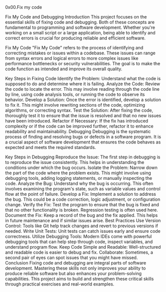 0x00.Fix my code

Fix My Code and Debugging
Introduction
This project focuses on the essential skills of fixing code and debugging. Both of these concepts are fundamental to programming and software development. Whether you're working on a small script or a large application, being able to identify and correct errors is crucial for producing reliable and efficient software.

Fix My Code
"Fix My Code" refers to the process of identifying and correcting mistakes or issues within a codebase. These issues can range from syntax errors and logical errors to more complex issues like performance bottlenecks or security vulnerabilities. The goal is to make the code function as intended and improve its overall quality.

Key Steps in Fixing Code
Identify the Problem: Understand what the code is supposed to do and determine where it is failing.
Analyze the Code: Review the code to locate the error. This may involve reading through the code line by line, using code analysis tools, or running the code to observe its behavior.
Develop a Solution: Once the error is identified, develop a solution to fix it. This might involve rewriting sections of the code, optimizing algorithms, or correcting syntax.
Test the Solution: After fixing the code, thoroughly test it to ensure that the issue is resolved and that no new issues have been introduced.
Refactor if Necessary: If the fix has introduced complexity or if the code can be improved further, refactor it to enhance readability and maintainability.
Debugging
Debugging is the systematic process of finding and resolving bugs or defects in a software program. It is a crucial aspect of software development that ensures the code behaves as expected and meets the required standards.

Key Steps in Debugging
Reproduce the Issue: The first step in debugging is to reproduce the issue consistently. This helps in understanding the conditions under which the bug occurs.
Isolate the Problem: Narrow down the part of the code where the problem exists. This might involve using debugging tools, adding logging statements, or manually inspecting the code.
Analyze the Bug: Understand why the bug is occurring. This often involves examining the program's state, such as variable values and control flow at the point of failure.
Develop a Fix: Implement a solution to address the bug. This could be a code correction, logic adjustment, or configuration change.
Verify the Fix: Test the program to ensure that the bug is fixed and that no other functionality is broken. Regression testing is often used here.
Document the Fix: Keep a record of the bug and the fix applied. This helps in future maintenance and if similar issues arise.
Best Practices
Use Version Control: Tools like Git help track changes and revert to previous versions if needed.
Write Unit Tests: Unit tests can catch issues early and ensure code correctness.
Utilize Debugging Tools: Modern IDEs come with powerful debugging tools that can help step through code, inspect variables, and understand program flow.
Keep Code Simple and Readable: Well-structured and readable code is easier to debug and fix.
Collaborate: Sometimes, a second pair of eyes can spot issues that you might have missed.
Conclusion
Fixing code and debugging are integral parts of software development. Mastering these skills not only improves your ability to produce reliable software but also enhances your problem-solving capabilities. This project aims to build and strengthen these critical skills through practical exercises and real-world examples.
